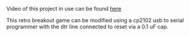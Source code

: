 Video of this project in use can be found <a href="">here</a><br>

This retro breakout game can be modified using a cp2102 usb to serial programmer with the dtr line connected to reset via a 0.1 uF cap.
